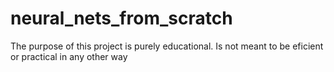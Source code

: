 # neural_nets_from_scratch
The purpose of this project is purely educational. Is not meant to be eficient or practical in any other way
